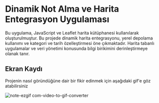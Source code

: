# Dinamik Not Alma ve Harita Entegrasyon Uygulaması
 

Bu uygulama, JavaScript ve Leaflet harita kütüphanesi kullanılarak oluşturulmuştur. Bu projede dinamik harita entegrasyonu, yerel depolama kullanımı ve kategori ve tarih özelleştirmesi öne çıkmaktadır. Harita tabanlı uygulamalar ve veri yönetimi konusunda bilgi birikimini derinleştirmeye olanak tanır.

##  Ekran Kaydı
Projenin nasıl göründüğüne dair bir fikir edinmek için aşağıdaki gif'e göz atabilirsiniz

![note-ezgif com-video-to-gif-converter](https://github.com/user-attachments/assets/17b6fbfd-e9b1-428b-9926-9d7320737c99)
